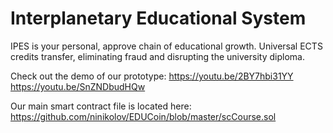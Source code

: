 # Interplanetary Educational System

IPES is your personal, approve chain of educational growth. Universal ECTS credits transfer, eliminating fraud and disrupting the university diploma. 

Check out the demo of our prototype: https://youtu.be/2BY7hbi31YY https://youtu.be/SnZNDbudHQw

Our main smart contract file is located here: https://github.com/ninikolov/EDUCoin/blob/master/scCourse.sol
